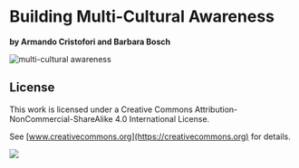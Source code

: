 
# Building Multi-Cultural Awareness

**by Armando Cristofori and Barbara Bosch**

![multi-cultural awareness](../../images/multicultural.png)

## License

This work is licensed under a Creative Commons Attribution-NonCommercial-ShareAlike 4.0 International License.

See [www.creativecommons.org](https://creativecommons.org) for details.

![](../../images/cc-by-nc-sa.png)
